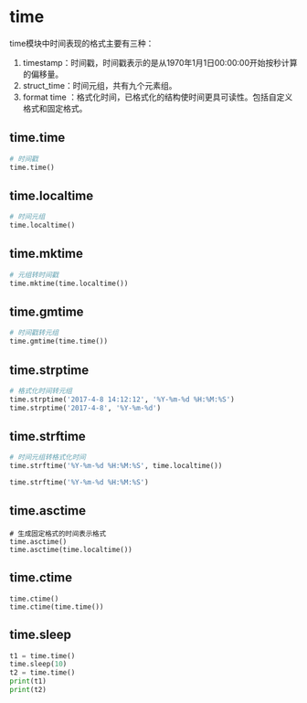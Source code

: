 # time

time模块中时间表现的格式主要有三种：

1.  timestamp：时间戳，时间戳表示的是从1970年1月1日00:00:00开始按秒计算的偏移量。
2.  struct_time：时间元组，共有九个元素组。
3.  format time ：格式化时间，已格式化的结构使时间更具可读性。包括自定义格式和固定格式。

## time.time

```python
# 时间戳
time.time()
```

## time.localtime

```python
# 时间元组
time.localtime()
```

## time.mktime

```python
# 元组转时间戳
time.mktime(time.localtime())
```

## time.gmtime

```python
# 时间戳转元组
time.gmtime(time.time())
```

## time.strptime

```python
# 格式化时间转元组
time.strptime('2017-4-8 14:12:12', '%Y-%m-%d %H:%M:%S')
time.strptime('2017-4-8', '%Y-%m-%d')
```

## time.strftime

```python
# 时间元组转格式化时间
time.strftime('%Y-%m-%d %H:%M:%S', time.localtime())

time.strftime('%Y-%m-%d %H:%M:%S')
```

## time.asctime

```
# 生成固定格式的时间表示格式
time.asctime()
time.asctime(time.localtime())
```

## time.ctime

```
time.ctime()
time.ctime(time.time())
```

## time.sleep

```python
t1 = time.time()
time.sleep(10)
t2 = time.time()
print(t1)
print(t2)
```


